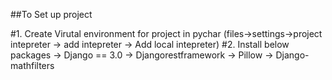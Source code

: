 ##To Set up project 

#1. Create Virutal environment for project in pychar (files->settings->project intepreter -> add intepreter -> Add local intepreter)
#2. Install below packages
   -> Django == 3.0
   -> Djangorestframework
   -> Pillow
   -> Django-mathfilters
